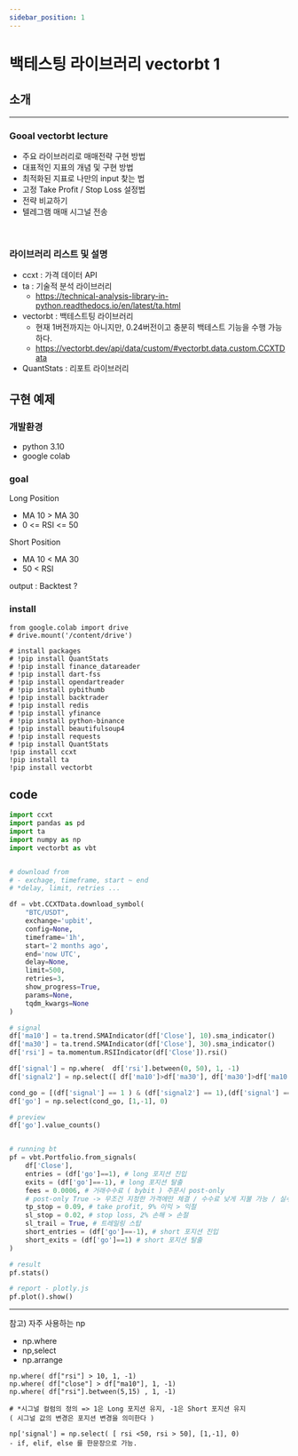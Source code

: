 ```yaml
---
sidebar_position: 1
---
```


# 백테스팅 라이브러리 vectorbt 1

## 소개
---

### Gooal vectorbt lecture   

- 주요 라이브러리로 매매전략 구현 방법  
- 대표적인 지표의 개념 및 구현 방법  
- 최적화된 지표로 나만의 input 찾는 법 
- 고정 Take Profit / Stop Loss 설정법  
- 전략 비교하기  
- 텔레그램 매매 시그널 전송   

<br/>

### 라이브러리 리스트 및 설명

- ccxt : 가격 데이터 API 
- ta : 기술적 분석 라이브러리 
  - https://technical-analysis-library-in-python.readthedocs.io/en/latest/ta.html
- vectorbt : 백테스트팅 라이브러리
  - 현재 1버전까지는 아니지만, 0.24버전이고 충분히 백테스트 기능을 수행 가능하다. 
  - https://vectorbt.dev/api/data/custom/#vectorbt.data.custom.CCXTData 
- QuantStats : 리포트 라이브러리  


## 구현 예제


### 개발환경 

- python 3.10  
- google colab

### goal 

Long Position 
- MA 10 > MA 30 
- 0 <= RSI <= 50

Short Position 
- MA 10 < MA 30 
- 50 < RSI

output : Backtest ? 


### install

```
from google.colab import drive
# drive.mount('/content/drive')

# install packages
# !pip install QuantStats
# !pip install finance_datareader
# !pip install dart-fss
# !pip install opendartreader
# !pip install pybithumb
# !pip install backtrader
# !pip install redis
# !pip install yfinance
# !pip install python-binance
# !pip install beautifulsoup4
# !pip install requests
# !pip install QuantStats
!pip install ccxt
!pip install ta
!pip install vectorbt
```

## code

```py
import ccxt
import pandas as pd
import ta
import numpy as np
import vectorbt as vbt


# download from 
# - exchage, timeframe, start ~ end
# *delay, limit, retries ... 

df = vbt.CCXTData.download_symbol(
    "BTC/USDT",
    exchange='upbit',
    config=None,
    timeframe='1h',
    start='2 months ago',
    end='now UTC',
    delay=None,
    limit=500,
    retries=3,
    show_progress=True,
    params=None,
    tqdm_kwargs=None
)

# signal
df['ma10'] = ta.trend.SMAIndicator(df['Close'], 10).sma_indicator()
df['ma30'] = ta.trend.SMAIndicator(df['Close'], 30).sma_indicator()
df['rsi'] = ta.momentum.RSIIndicator(df['Close']).rsi()

df['signal'] = np.where(  df['rsi'].between(0, 50), 1, -1)
df['signal2'] = np.select([ df['ma10']>df['ma30'], df['ma30']>df['ma10']], [1,-1],  0 )

cond_go = [(df['signal'] == 1 ) & (df['signal2'] == 1),(df['signal'] == -1 ) & (df['signal2'] == -1)]
df['go'] = np.select(cond_go, [1,-1], 0)

# preview 
df['go'].value_counts()


# running bt
pf = vbt.Portfolio.from_signals(
    df['Close'],
    entries = (df['go']==1), # long 포지션 진입
    exits = (df['go']==-1), # long 포지션 탈출
    fees = 0.0006, # 거래수수료 ( bybit ) 주문시 post-only
    # post-only True -> 무조건 지정한 가격에만 체결 / 수수료 낮게 지불 가능 / 실수해서 손해보는 경우가 없다. (시장가 체결 되는 케이스)
    tp_stop = 0.09, # take profit, 9% 이익 > 익절 
    sl_stop = 0.02, # stop loss, 2% 손해 > 손절 
    sl_trail = True, # 트레일링 스탑 
    short_entries = (df['go']==-1), # short 포지션 진입
    short_exits = (df['go']==1) # short 포지션 탈출
)

# result 
pf.stats()

# report - plotly.js
pf.plot().show()


```

---

참고) 자주 사용하는 np
  - np.where   
  - np,select  
  - np.arrange 

```
np.where( df["rsi"] > 10, 1, -1)
np.where( df["close"] > df["ma10"], 1, -1)
np.where( df["rsi"].between(5,15) , 1, -1)

# *시그널 컬럼의 정의 => 1은 Long 포지션 유지, -1은 Short 포지션 유지  
( 시그널 값의 변경은 포지션 변경을 의미한다 ) 

np['signal'] = np.select( [ rsi <50, rsi > 50], [1,-1], 0) 
- if, elif, else 를 한문장으로 가능.

```